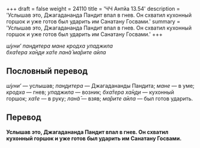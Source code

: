 +++
draft = false
weight = 24110
title = 'ЧЧ Антйа 13.54'
description = 'Услышав это, Джагадананда Пандит впал в гнев. Он схватил кухонный горшок и уже готов был ударить им Санатану Госвами.'
summary = 'Услышав это, Джагадананда Пандит впал в гнев. Он схватил кухонный горшок и уже готов был ударить им Санатану Госвами.'
+++

_ш́уни’ пан̣д̣итера мане кродха упаджила  
бха̄тера ха̄н̣д̣и ха̄те лан̃а̄ ма̄рите а̄ила_

## Пословный перевод

_ш́уни’_ — услышав; _пан̣д̣итера_ — Джагадананды Пандита; _мане_ — в уме; _кродха_ — гнев; _упаджила_ — возник; _бха̄тера_ _ха̄н̣д̣и_ — кухонный горшок; _ха̄те_ — в руку; _лан̃а̄_ — взяв; _ма̄рите_ _а̄ила_ — был готов ударить.

## Перевод

**Услышав это, Джагадананда Пандит впал в гнев. Он схватил кухонный горшок и уже готов был ударить им Санатану Госвами.**
